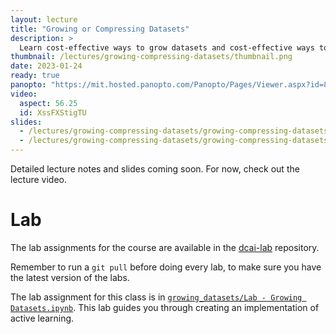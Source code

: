 ```yaml
---
layout: lecture
title: "Growing or Compressing Datasets"
description: >
  Learn cost-effective ways to grow datasets and cost-effective ways to train models on large datasets.
thumbnail: /lectures/growing-compressing-datasets/thumbnail.png
date: 2023-01-24
ready: true
panopto: "https://mit.hosted.panopto.com/Panopto/Pages/Viewer.aspx?id=896998a0-0252-4ca1-aff8-af85012d2be5"
video:
  aspect: 56.25
  id: XssFXStigTU
slides:
  - /lectures/growing-compressing-datasets/growing-compressing-datasets.pdf
  - /lectures/growing-compressing-datasets/growing-compressing-datasets.pptx
---
```


Detailed lecture notes and slides coming soon. For now, check out the lecture video.

# Lab

The lab assignments for the course are available in the [dcai-lab](https://github.com/dcai-course/dcai-lab) repository.

Remember to run a `git pull` before doing every lab, to make sure you have the latest version of the labs.

The lab assignment for this class is in [`growing_datasets/Lab - Growing Datasets.ipynb`](https://github.com/dcai-course/dcai-lab/blob/master/growing_datasets/Lab%20-%20Growing%20Datasets.ipynb). This lab guides you through creating an implementation of active learning.
